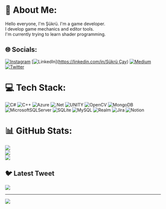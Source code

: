 # 💫 About Me:
Hello everyone, I'm Şükrü. I'm a game developer. <br>I develop game mechanics and editor tools. <br>I'm currently trying to learn shader programming.


## 🌐 Socials:
[![Instagram](https://img.shields.io/badge/Instagram-%23E4405F.svg?logo=Instagram&logoColor=white)](https://instagram.com/sukrubeyy7) [![LinkedIn](https://img.shields.io/badge/LinkedIn-%230077B5.svg?logo=linkedin&logoColor=white)]([https://linkedin.com/in/Şükrü Çay](https://www.linkedin.com/in/şükrü-çay-a0a8461a3/)) [![Medium](https://img.shields.io/badge/Medium-12100E?logo=medium&logoColor=white)](https://medium.com/@sukrubeyy) [![Twitter](https://img.shields.io/badge/Twitter-%231DA1F2.svg?logo=Twitter&logoColor=white)](https://twitter.com/sukrubeyyy) 

# 💻 Tech Stack:
![C#](https://img.shields.io/badge/c%23-%23239120.svg?style=for-the-badge&logo=c-sharp&logoColor=white) ![C++](https://img.shields.io/badge/c++-%2300599C.svg?style=for-the-badge&logo=c%2B%2B&logoColor=white) ![Azure](https://img.shields.io/badge/azure-%230072C6.svg?style=for-the-badge&logo=azure-devops&logoColor=white) ![.Net](https://img.shields.io/badge/.NET-5C2D91?style=for-the-badge&logo=.net&logoColor=white) ![UNITY](https://img.shields.io/badge/Unity-%2320232a.svg?style=for-the-badge&logo=unity&logoColor=white) ![OpenCV](https://img.shields.io/badge/opencv-%23white.svg?style=for-the-badge&logo=opencv&logoColor=white) ![MongoDB](https://img.shields.io/badge/MongoDB-%234ea94b.svg?style=for-the-badge&logo=mongodb&logoColor=white) ![MicrosoftSQLServer](https://img.shields.io/badge/Microsoft%20SQL%20Sever-CC2927?style=for-the-badge&logo=microsoft%20sql%20server&logoColor=white) ![SQLite](https://img.shields.io/badge/sqlite-%2307405e.svg?style=for-the-badge&logo=sqlite&logoColor=white) ![MySQL](https://img.shields.io/badge/mysql-%2300f.svg?style=for-the-badge&logo=mysql&logoColor=white) ![Realm](https://img.shields.io/badge/Realm-39477F?style=for-the-badge&logo=realm&logoColor=white) ![Jira](https://img.shields.io/badge/jira-%230A0FFF.svg?style=for-the-badge&logo=jira&logoColor=white) ![Notion](https://img.shields.io/badge/Notion-%23000000.svg?style=for-the-badge&logo=notion&logoColor=white)
# 📊 GitHub Stats:
![](https://github-readme-stats.vercel.app/api?username=sukrubeyy&theme=slateorange&hide_border=false&include_all_commits=false&count_private=false)<br/>
![](https://github-readme-streak-stats.herokuapp.com/?user=sukrubeyy&theme=slateorange&hide_border=false)<br/>
![](https://github-readme-stats.vercel.app/api/top-langs/?username=sukrubeyy&theme=slateorange&hide_border=false&include_all_commits=false&count_private=false&layout=compact)

## 🐦 Latest Tweet
[![](https://gtce.itsvg.in/api?username=sukrubeyyy)](https://github.com/VishwaGauravIn/github-twitter-card-embed)

---
[![](https://visitcount.itsvg.in/api?id=sukrubeyy&icon=9&color=12)](https://visitcount.itsvg.in)

<!-- Proudly created with GPRM ( https://gprm.itsvg.in ) -->
